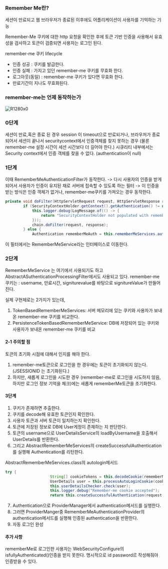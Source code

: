 ### Remember Me란?

세션이 만료되고 웹 브라우저가 종료된 이후에도 어플리케이션이 사용자를 기억하는 기능

Remember-Me 쿠키에 대한 http 요청을 확인한 후에 토큰 기반 인증을 사용해서 유효성을 검사하고 토큰이 검증되면 사용자는 로그인 된다.

remember-me 쿠키 lifecycle
- 인증 성공 : 쿠키를 발급한다.
- 인증 실패 : 가지고 있던 remember-me 쿠키를 무효화 한다.
- 로그아웃(동일) : remember-me 쿠키가 있다면 무효화 한다.
- 만료기간이 지나도 무효화된다. 

### remember-me는 언제 동작하는가
![R1280x0](https://github.com/HandmadeCloud/programmers_devcourse_4th/assets/77893164/d5745c77-19aa-48c7-81bc-7efecdfbfd11)
### 0단계
세션이 만료,혹은 종료 된 경우
session 이 timeout으로 만료되거나, 브라우저가 종료되어서 세션이 끝나서 securitycontext에서 인증객체를 찾지 못하는 경우
(물론 remember-me 설정 시간이 세션 시간보다 더 길어야 한다.)
시큐리티 내부에서는 Security context에서 인증 객체를 찾을 수 없다. (authentication이 null)
### 1단계
이때 RememberMeAuthenticationFilter가 동작한다. 
-> 다시 사용자의 인증을 받게 되어서 사용자가 인증이 유지된 채로 서버에 접속할 수 있도록 하는 필터
-> 이 인증을 받는 방식은 인증 객체가 없거나, remember-me쿠키를 가져오는 경우 동작한다.

```java
private void doFilter(HttpServletRequest request, HttpServletResponse response, FilterChain chain) throws IOException, ServletException {
        if (SecurityContextHolder.getContext().getAuthentication() != null) {
            this.logger.debug(LogMessage.of(() -> {
                return "SecurityContextHolder not populated with remember-me token, as it already contained: '" + SecurityContextHolder.getContext().getAuthentication() + "'";
            }));
            chain.doFilter(request, response);
        } else {
            Authentication rememberMeAuth = this.rememberMeServices.autoLogin(request, response);
```

이 필터에서는 RememberMeService라는 인터페이스로 이동한다.
### 2단계
RememberMeService 는 여기에서 사용되기도 하고 AbstractASuthenticationProcessingFilter에서도 사용되고 있다.
remember-me쿠키는 : username, 만료시간, signiturevalue를 바탕으로 signitureValue가 만들어진다.

실제 구현체로는 2가지가 있는데,
1. TokenBasedRememberMeServices: 서버 메모리에 있는 쿠키와 사용자가 보내온 remember-me 쿠키를 비교한다.
2. PersistenceTokenBasedRememberMeService: DB에 저장되어 있는 쿠키와 사용자가 보내온 remember-me 쿠키를 비교

#### 2-1 주의할 점
토큰의 초기화 시점에 대해서 인지를 해야 한다.
1. remember-me토큰으로 로그인을 한 경우에는 토큰이 초기화되지 않는다. (JSESSIONID 는 초기화된다.)
2. 하지만, 새롭게 로그인을 시도한 경우 (remember-me로 로그인을 시도하지 않음, 하지만 로그인 정보 기억을 체크)에는 새롭게 rememberMe토큰을 초기화한다.

#### 3단계
1. 쿠키가 존재하면 추출한다.
2. 쿠키를 decode해 유효한 토큰인지 확인한다.
3. 사용자 토큰과 서버 토큰이 일치하는지 확인한다.
4. 토큰에 저장된 정보로 DB에 User게정이 존재하는 지 판단한다.
5. 토큰의 username으로 UserDetailsService의 loadByUsername을 호출해서UserDetails를 반환한다.
6. 그리고 AbstractRememberMeServices의 createSuccessfulAuthentication를 실행해 Authentication를 리턴한다.

AbstractRememberMeServices.class의 autologin메서드
```java 
try {
                    String[] cookieTokens = this.decodeCookie(rememberMeCookie);
                    UserDetails user = this.processAutoLoginCookie(cookieTokens, request, response);
                    this.userDetailsChecker.check(user);
                    this.logger.debug("Remember-me cookie accepted");
                    return this.createSuccessfulAuthentication(request, user);
```

7. Authentication으로 ProviderManager에서 authentication메서드를 실행한다.
8. 그러면 ProviderManger중 RememberMeAuthenticationProvider의 authentication메서드를 실행해 인증된 authentication을 반환한다.
9. 자동 로그인 완성

#### 추가 사항
rememberMe로 로그인한 사용자는 WebSecurityConfigure의 isfullyAuthenticated()인증을 받지 못한다. 명시적으로 id password르 작성해줘야 인증받을 수 있다.



